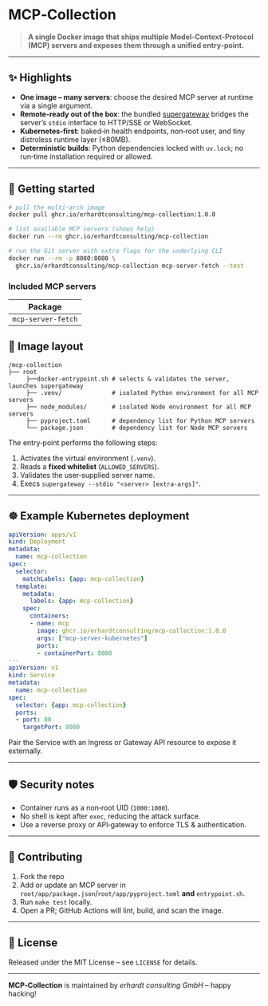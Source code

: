 # MCP‑Collection

> **A single Docker image that ships multiple Model‑Context‑Protocol (MCP) servers and exposes them through a unified entry‑point.**

---

## ✨  Highlights

* **One image – many servers**: choose the desired MCP server at runtime via a single argument.
* **Remote‑ready out of the box**: the bundled [supergateway](https://github.com/supercorp-ai/supergateway) bridges the server’s `stdio` interface to HTTP/SSE or WebSocket.
* **Kubernetes‑first**: baked‐in health endpoints, non‑root user, and tiny distroless runtime layer (≤80MB).
* **Deterministic builds**: Python dependencies locked with `uv.lock`; no run‑time installation required or allowed.

---

## 🚀  Getting started

```bash
# pull the multi‑arch image
docker pull ghcr.io/erhardtconsulting/mcp‑collection:1.0.0

# list available MCP servers (shows help)
docker run --rm ghcr.io/erhardtconsulting/mcp‑collection

# run the Git server with extra flags for the underlying CLI
docker run --rm -p 8080:8080 \
  ghcr.io/erhardtconsulting/mcp‑collection mcp-server-fetch --test
```

### Included MCP servers

| Package            |
|--------------------|
| `mcp-server-fetch` |

## 🐳  Image layout

```
/mcp-collection
├── root
     ├──docker-entrypoint.sh # selects & validates the server, launches supergateway
     ├── .venv/              # isolated Python environment for all MCP servers
     ├── node_modules/       # isolated Node environment for all MCP servers
     ├── pyproject.toml      # dependency list for Python MCP servers
     └── package.json        # dependency list for Node MCP servers
```

The entry‑point performs the following steps:
1. Activates the virtual environment (`.venv`).
2. Reads a **fixed whitelist** (`ALLOWED_SERVERS`).
3. Validates the user‑supplied server name.
4. Execs `supergateway --stdio "<server> [extra‑args]"`.

---

## ☸️  Example Kubernetes deployment

```yaml
apiVersion: apps/v1
kind: Deployment
metadata:
  name: mcp-collection
spec:
  selector:
    matchLabels: {app: mcp-collection}
  template:
    metadata:
      labels: {app: mcp-collection}
    spec:
      containers:
      - name: mcp
        image: ghcr.io/erhardtconsulting/mcp-collection:1.0.0
        args: ["mcp-server-kubernetes"]
        ports:
        - containerPort: 8080
---
apiVersion: v1
kind: Service
metadata:
  name: mcp-collection
spec:
  selector: {app: mcp-collection}
  ports:
  - port: 80
    targetPort: 8080
```

Pair the Service with an Ingress or Gateway API resource to expose it externally.

---

## 🛡  Security notes

* Container runs as a non‑root UID (`1000:1000`).
* No shell is kept after `exec`, reducing the attack surface.
* Use a reverse proxy or API‑gateway to enforce TLS & authentication.

---

## 🤝  Contributing

1. Fork the repo
2. Add or update an MCP server in `root/app/package.json`/`root/app/pyproject.toml` **and** `entrypoint.sh`.
3. Run `make test` locally.
4. Open a PR; GitHub Actions will lint, build, and scan the image.

---

## 📜  License

Released under the MIT License – see `LICENSE` for details.

---

**MCP‑Collection** is maintained by *erhardt consulting GmbH* – happy hacking!


